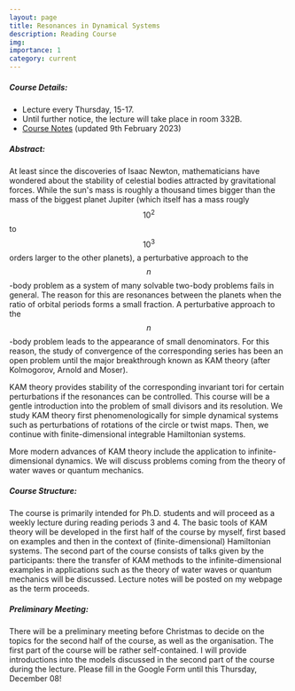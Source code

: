 ```yaml
---
layout: page
title: Resonances in Dynamical Systems
description: Reading Course
img: 
importance: 1
category: current
---
```


<h5 style="color: var(--global-theme-color);"> Course Details:</h5>

- Lecture every Thursday, 15-17.
- Until further notice, the lecture will take place in room 332B.
- <a href="/assets/pdf/resonances-notes.pdf" target="_blank" rel="noopener noreferrer">Course Notes</a> (updated 9th February 2023)

<h5 style="color: var(--global-theme-color);"> Abstract:</h5>

At least since the discoveries of Isaac Newton, mathematicians have wondered about the stability of celestial bodies attracted by gravitational forces. While the sun's mass is roughly a thousand times bigger than the mass of the biggest planet Jupiter (which itself has a mass rougly $$10^2$$ to $$10^3$$ orders larger to the other planets), a perturbative approach to the $$n$$-body problem as a system of many solvable two-body problems fails in general. The reason for this are  resonances between the planets when the ratio of orbital periods forms a small fraction. A perturbative approach to the $$n$$-body problem leads to the appearance of small denominators. For this reason, the study of convergence of the corresponding series has been an open problem until the major breakthrough known as KAM theory (after Kolmogorov, Arnold and Moser).

KAM theory provides stability of the corresponding invariant tori for certain perturbations if the resonances can be controlled. This course will be a gentle introduction into the problem of small divisors and its resolution. We study KAM theory first phenomenologically for simple dynamical systems such as perturbations of rotations of the circle or twist maps. Then, we continue with finite-dimensional integrable Hamiltonian systems.

More modern advances of KAM theory include the application to infinite-dimensional dynamics. We will discuss problems coming from the theory of water waves or quantum mechanics.

<h5 style="color: var(--global-theme-color);"> Course Structure:</h5>

The course is primarily intended for Ph.D. students and will proceed as a weekly lecture during reading periods 3 and 4. The basic tools of KAM theory will be developed in the first half of the course by myself, first based on examples and then in the context of (finite-dimensional) Hamiltonian systems. The second part of the course consists of talks given by the participants: there the transfer of KAM methods to the infinite-dimensional examples in applications such as the theory of water waves or quantum mechanics will be discussed. Lecture notes will be posted on my webpage as the term proceeds.

<h5 style="color: var(--global-theme-color);"> Preliminary Meeting:</h5>


There will be a preliminary meeting before Christmas to decide on the topics for the second half of the course, as well as the organisation. The first part of the course will be rather self-contained. I will provide introductions into the models discussed in the second part of the course during the lecture. Please fill in the Google Form until this Thursday, December 08!